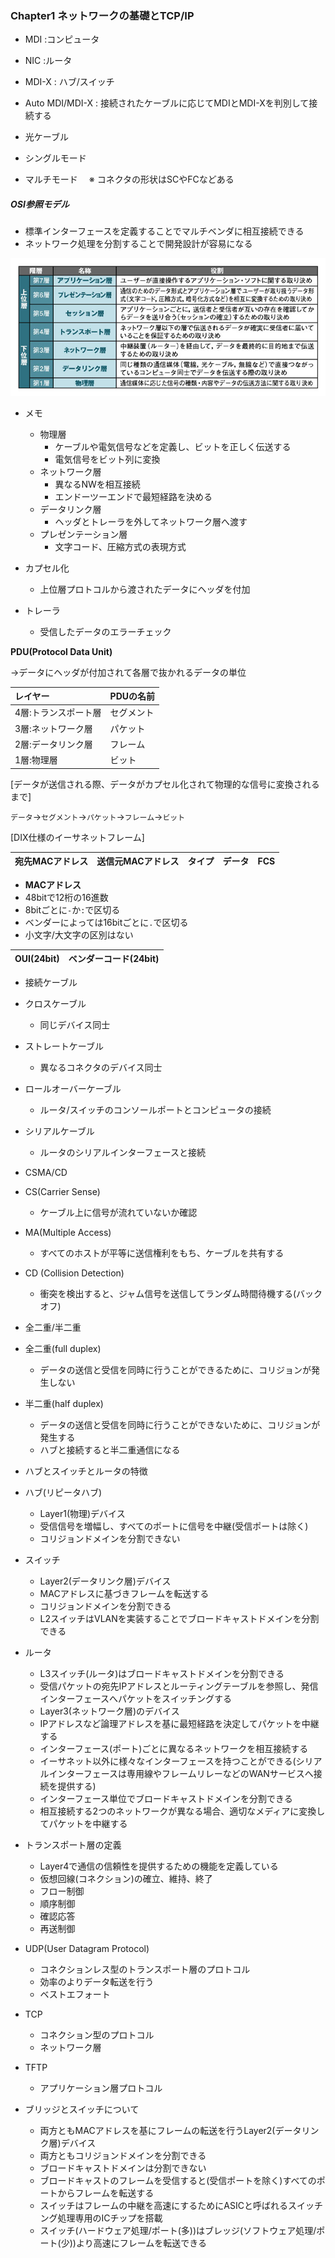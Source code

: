 ### Chapter1 ネットワークの基礎とTCP/IP

- MDI :コンピュータ
- NIC :ルータ
- MDI-X : ハブ/スイッチ
- Auto MDI/MDI-X : 接続されたケーブルに応じてMDIとMDI-Xを判別して接続する

- 光ケーブル
 - シングルモード
 - マルチモード　
 ※ コネクタの形状はSCやFCなどある
 
##### OSI参照モデル

- 標準インターフェースを定義することでマルチベンダに相互接続できる
- ネットワーク処理を分割することで開発設計が容易になる

![Alt Text](https://github.com/yhidetoshi/Pictures/raw/master/Network_Study/osi-model-fig2.jpg)

- メモ
  - 物理層
    - ケーブルや電気信号などを定義し、ビットを正しく伝送する
    - 電気信号をビット列に変換
  - ネットワーク層
    - 異なるNWを相互接続
    - エンドーツーエンドで最短経路を決める
  - データリンク層
    - ヘッダとトレーラを外してネットワーク層へ渡す
  - プレゼンテーション層
    - 文字コード、圧縮方式の表現方式

- カプセル化
  - 上位層プロトコルから渡されたデータにヘッダを付加
- トレーラ
  - 受信したデータのエラーチェック

**PDU(Protocol Data Unit)**

->データにヘッダが付加されて各層で抜かれるデータの単位

|レイヤー    |PDUの名前         |
|:-----------|:------------|
|4層:トランスポート層|セグメント|
|3層:ネットワーク層|パケット|
|2層:データリンク層|フレーム|
|1層:物理層|ビット|
   
 [データが送信される際、データがカプセル化されて物理的な信号に変換されるまで]
 
 `データ`->`セグメント`->`パケット`->`フレーム`->`ビット`
    
[DIX仕様のイーサネットフレーム]

|宛先MACアドレス|送信元MACアドレス|タイプ|データ|FCS|
|:-----------|:------------|:------------|:------------|:------------|


- **MACアドレス**
 - 48bitで12桁の16進数
 - 8bitごとに`-`か`:`で区切る
 - ベンダーによっては16bitごとに`.`で区切る
 - 小文字/大文字の区別はない

|OUI(24bit)|ベンダーコード(24bit)|
|:-----------|:------------|


- 接続ケーブル
 - クロスケーブル
   - 同じデバイス同士
 - ストレートケーブル
   - 異なるコネクタのデバイス同士
 - ロールオーバーケーブル
   - ルータ/スイッチのコンソールポートとコンピュータの接続 
 - シリアルケーブル
   - ルータのシリアルインターフェースと接続 
  
- CSMA/CD
 - CS(Carrier Sense)
   - ケーブル上に信号が流れていないか確認
 - MA(Multiple Access)
   - すべてのホストが平等に送信権利をもち、ケーブルを共有する 
 - CD (Collision Detection)
   - 衝突を検出すると、ジャム信号を送信してランダム時間待機する(バックオフ) 
 
- 全二重/半二重
 - 全二重(full duplex)
   - データの送信と受信を同時に行うことができるために、コリジョンが発生しない
 - 半二重(half duplex)
   - データの送信と受信を同時に行うことができないために、コリジョンが発生する
   - ハブと接続すると半二重通信になる 

- ハブとスイッチとルータの特徴
 - ハブ(リピータハブ)
    - Layer1(物理)デバイス 
    - 受信信号を増幅し、すべてのポートに信号を中継(受信ポートは除く)
    - コリジョンドメインを分割できない
 - スイッチ
    - Layer2(データリンク層)デバイス
    - MACアドレスに基づきフレームを転送する
    - コリジョンドメインを分割できる
    - L2スイッチはVLANを実装することでブロードキャストドメインを分割できる
 - ルータ
    - L3スイッチ(ルータ)はブロードキャストドメインを分割できる 
    - 受信パケットの宛先IPアドレスとルーティングテーブルを参照し、発信インターフェースへパケットをスイッチングする
    - Layer3(ネットワーク層)のデバイス
    - IPアドレスなど論理アドレスを基に最短経路を決定してパケットを中継する
    - インターフェース(ポート)ごとに異なるネットワークを相互接続する
    - イーサネット以外に様々なインターフェースを持つことができる(シリアルインターフェースは専用線やフレームリレーなどのWANサービスへ接続を提供する)
    - インターフェース単位でブロードキャストドメインを分割できる
    - 相互接続する2つのネットワークが異なる場合、適切なメディアに変換してパケットを中継する
   
 - トランスポート層の定義
   - Layer4で通信の信頼性を提供するための機能を定義している 
   - 仮想回線(コネクション)の確立、維持、終了
   - フロー制御
   - 順序制御
   - 確認応答
   - 再送制御
  
- UDP(User Datagram Protocol)
  - コネクションレス型のトランスポート層のプロトコル
  - 効率のよりデータ転送を行う 
  - ベストエフォート
- TCP
  - コネクション型のプロトコル
  - ネットワーク層
- TFTP
  - アプリケーション層プロトコル 

- ブリッジとスイッチについて
  - 両方ともMACアドレスを基にフレームの転送を行うLayer2(データリンク層)デバイス
  - 両方ともコリジョンドメインを分割できる
  - ブロードキャストドメインは分割できない
  - ブロードキャストのフレームを受信すると(受信ポートを除く)すべてのポートからフレームを転送する
  - スイッチはフレームの中継を高速にするためにASICと呼ばれるスイッチング処理専用のICチップを搭載
  - スイッチ(ハードウェア処理/ポート(多))はブレッジ(ソフトウェア処理/ポート(少))より高速にフレームを転送できる
  


